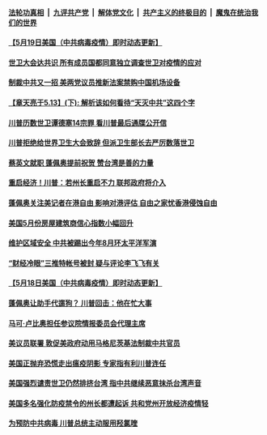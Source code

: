 ####  [法轮功真相](../../../../basic/blob/master/README.md?t=05200901) &nbsp;|&nbsp; [九评共产党](../../../../9ping.md/blob/master/README.md?t=05200901) &nbsp;|&nbsp; [解体党文化](../../../../jtdwh.md/blob/master/README.md?t=05200901)  &nbsp;|&nbsp; [共产主义的终极目的](../../../../gczydzjmd.md/blob/master/README.md?t=05200901) &nbsp;|&nbsp; [魔鬼在统治我们的世界](../../../../mgztzwmdsj.md/blob/master/README.md?t=05200901) 

#### [【5月19日美国（中共病毒疫情）即时动态更新】](../pages/soh6/380533.md?t=05200901) 
#### [世卫大会达共识  所有成员国都同意独立调查世卫对疫情的应对](../pages/soh6/380668.md?t=05200901) 
#### [制裁中共又一招 美两党议员推新法案禁购中国机场设备](../pages/soh6/380662.md?t=05200901) 
#### [【章天亮于5.13】(下): 解析该如何看待“天灭中共”这四个字](../pages/soh6/380653.md?t=05200901) 
#### [川普历数世卫谭德塞14宗罪 看川普最后通牒公开信](../pages/soh6/380626.md?t=05200901) 
#### [川普拒绝给世界卫生大会致辞 但派卫生部长去严厉数落世卫](../pages/soh6/380605.md?t=05200901) 
#### [蔡英文就职 蓬佩奥提前祝贺 赞台湾是善的力量](../pages/soh6/380602.md?t=05200901) 
#### [重启经济！川普：若州长重启不力 联邦政府将介入](../pages/soh6/380599.md?t=05200901) 
#### [蓬佩奥关注美记者在港自由 影响对港评估 自由之家忧香港侵蚀自由](../pages/soh6/380542.md?t=05200901) 
#### [美国5月份房屋建筑商信心指数小幅回升](../pages/soh6/380491.md?t=05200901) 
#### [维护区域安全 中共被踢出今年8月环太平洋军演 ](../pages/soh6/380365.md?t=05200901) 
#### [“财经冷眼”三推特帐号被封 疑与评论李飞飞有关](../pages/soh6/380407.md?t=05200901) 
#### [【5月18日美国（中共病毒疫情）即时动态更新】](../pages/soh6/380065.md?t=05200901) 
#### [蓬佩奥让助手代遛狗？ 川普回击：他在忙大事](../pages/soh6/380344.md?t=05200901) 
#### [马可·卢比奥担任参议院情报委员会代理主席](../pages/soh6/380320.md?t=05200901) 
#### [美议员联署 敦促美政府动用马格尼茨基法制裁中共官员](../pages/soh6/380296.md?t=05200901) 
#### [美国正抛弃恐慌走出瘟疫阴影 专家指有利川普连任](../pages/soh6/380266.md?t=05200901) 
#### [美国强烈谴责世卫仍然排挤台湾  指中共继续恶意抹杀台湾声音  ](../pages/soh6/380239.md?t=05200901) 
#### [美国多名强化防疫禁令的州长都遭起诉 共和党州开放经济疫情轻](../pages/soh6/380182.md?t=05200901) 
#### [为预防中共病毒 川普总统主动服用羟氯喹](../pages/soh6/380221.md?t=05200901) 
